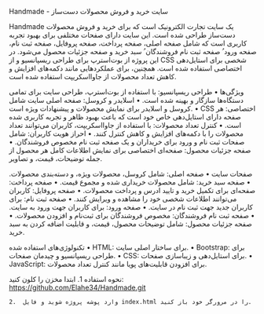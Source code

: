 
Handmade - سایت خرید و فروش محصولات دست‌ساز

Handmade یک سایت تجارت الکترونیک است که برای خرید و فروش محصولات دست‌ساز طراحی شده است. این سایت دارای صفحات مختلفی برای بهبود تجربه کاربری است که شامل صفحه اصلی، صفحه پرداخت، صفحه پروفایل، صفحه ثبت نام، صفحه ورود ُ صفحه ثبت نام فروشندگان ُ  سبد خرید و صفحه جزئیات محصول می‌شود. در این پروژه از بوت‌استرپ برای طراحی ریسپانسیو و از CSS شخصی برای استایل‌دهی اختصاصی استفاده شده است. همچنین، برای عملکردهایی مانند دکمه‌های افزایش و کاهش تعداد محصولات از جاوااسکریپت استفاده شده است.

ویژگی‌ها
    •	طراحی ریسپانسیو: با استفاده از بوت‌استرپ، طراحی سایت برای تمامی دستگاه‌ها سازگار و بهینه شده است.
    •	اسلایدر و کروسل: صفحه اصلی سایت شامل کروسل و اسلایدر برای نمایش محصولات و پیشنهادات ویژه است.
    •	CSS اختصاصی: هر صفحه دارای استایل‌دهی خاص خود است که باعث بهبود ظاهر و تجربه کاربری شده است.
    •	کنترل تعداد محصولات: با استفاده از جاوااسکریپت، کاربران می‌توانند تعداد محصولات را با دکمه‌های افزایش و کاهش کنترل کنند.
    •	احراز هویت کاربران: شامل صفحات ثبت نام و ورود برای خریداران و یک صفحه ثبت نام مخصوص فروشندگان.
    •	صفحه جزئیات محصول: صفحه‌ای اختصاصی برای نمایش اطلاعات کامل هر محصول از جمله توضیحات، قیمت، و تصاویر.

صفحات سایت
    •	صفحه اصلی: شامل کروسل، محصولات ویژه، و دسته‌بندی محصولات.
    •	صفحه سبد خرید: شامل محصولات خریداری شده و مجموع قیمت.
    •	صفحه پرداخت: صفحه‌ای برای تکمیل خرید و تایید ادرس و پرداخت محصولات.
    •	صفحه پروفایل: کاربران می‌توانند اطلاعات شخصی خود را مشاهده و ویرایش کنند.
    •	صفحه ثبت نام: برای کاربران جدید جهت ثبت نام در سایت.
    •	صفحه ورود: برای کاربران جهت ورود به سایت.
    •	صفحه ثبت نام فروشندگان: مخصوص فروشندگان برای ثبت‌نام و افزودن محصولات.
    •	صفحه جزئیات محصول: شامل توضیحات محصول، قیمت، و قابلیت اضافه کردن به سبد خرید.

تکنولوژی‌های استفاده شده
    •	HTML: برای ساختار اصلی سایت.
    •	Bootstrap: برای طراحی ریسپانسیو و چیدمان صفحات.
    •	CSS: برای استایل‌دهی و زیباسازی صفحات.
    •	JavaScript: برای افزودن قابلیت‌های پویا مانند کنترل تعداد محصولات.

نحوه استفاده
    1.	ابتدا مخزن را کلون کنید: https://github.com/Elahe34/Handmade.git

    2.	وارد پوشه پروژه شوید و فایل index.html را در مرورگر خود باز کنید.
